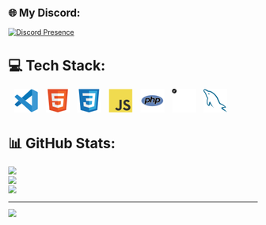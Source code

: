 
## 🌐 My Discord:
[![Discord Presence](https://lanyard.cnrad.dev/api/1195819082885382204)](https://discord.com/users/1195819082885382204)
# 💻 Tech Stack:
&nbsp;&nbsp;
![img_vscode](./img/vscode.svg)
&nbsp;&nbsp;
![img_html](./img/html.svg)
&nbsp;&nbsp;
![img_css](./img/css.svg)
&nbsp;&nbsp;
![img_javascript](./img/javascript.svg)
&nbsp;&nbsp;
![img_php](./img/php.svg)
&nbsp;&nbsp;
![img_symfo](./img/symfo.svg)
&nbsp;&nbsp;
![img_mysql](./img/mysql.svg)

# 📊 GitHub Stats:
![](https://github-readme-stats.vercel.app/api?username=max-devv&theme=slateorange&hide_border=false&include_all_commits=true&count_private=true)<br/>
![](https://github-readme-streak-stats.herokuapp.com/?user=max-devv&theme=slateorange&hide_border=false)<br/>
![](https://github-readme-stats.vercel.app/api/top-langs/?username=max-devv&theme=slateorange&hide_border=false&include_all_commits=true&count_private=true&layout=compact)

---
[![](https://visitcount.itsvg.in/api?id=max-devv&icon=0&color=0)](https://visitcount.itsvg.in)